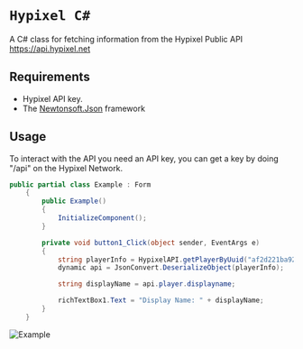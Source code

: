 # `Hypixel C#`

A C# class for fetching information from the Hypixel Public API
https://api.hypixel.net

## Requirements
- Hypixel API key.
- The [Newtonsoft.Json](http://www.newtonsoft.com/json) framework

## Usage

To interact with the API you need an API key, you can get a key by doing "/api" on the Hypixel Network.

```C#
public partial class Example : Form
    {
        public Example()
        {
            InitializeComponent();
        }

        private void button1_Click(object sender, EventArgs e)
        {
            string playerInfo = HypixelAPI.getPlayerByUuid("af2d221ba92f47618ab4e9b73e66447b");
            dynamic api = JsonConvert.DeserializeObject(playerInfo);

            string displayName = api.player.displayname;

            richTextBox1.Text = "Display Name: " + displayName;
        }
    }
```
![Example](https://i.gyazo.com/4ec7b29a0c5644536fd34931795783e4.gif)
